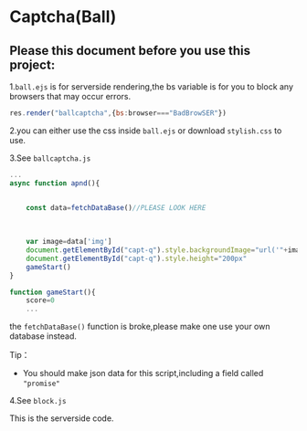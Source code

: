 # Captcha(Ball)
## Please this document before you use this project:

1.`ball.ejs` is for serverside rendering,the bs variable is for you to block any browsers that may occur errors.

```js
res.render("ballcaptcha",{bs:browser==="BadBrowSER"})
```

2.you can either use the css inside `ball.ejs` or download `stylish.css` to use.

3.See `ballcaptcha.js`

```js
...
async function apnd(){


    const data=fetchDataBase()//PLEASE LOOK HERE
    
    
    
    var image=data['img']
    document.getElementById("capt-q").style.backgroundImage="url('"+image+"')"
    document.getElementById("capt-q").style.height="200px"
    gameStart()
}

function gameStart(){
    score=0
    ...
```

the `fetchDataBase()` function is broke,please make one use your own database instead.

Tip：
- You should make json data for this script,including a field called `"promise"`


4.See `block.js`

This is the serverside code.
